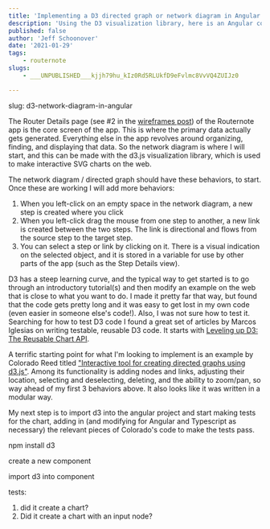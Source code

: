 ```yaml
---
title: 'Implementing a D3 directed graph or network diagram in Angular'
description: 'Using the D3 visualization library, here is an Angular component that allows the user to create their own directed graphs.'
published: false
author: 'Jeff Schoonover'
date: '2021-01-29'
tags:
    - routernote
slugs:
    - ___UNPUBLISHED___kjjh79hu_kIz0Rd5RLUkfD9eFvlmc8VvVQ4ZUIJz0

---
```

slug: d3-network-diagram-in-angular






The Router Details page (see #2 in the [wireframes post](/posts/2020/12/primary-wireframes-for-routernote/)) of the Routernote app is the core screen of the app.  This is where the primary data actually gets generated.  Everything else in the app revolves around organizing, finding, and displaying that data.  So the network diagram is where I will start, and this can be made with the d3.js visualization library, which is used to make interactive SVG charts on the web.

The network diagram / directed graph should have these behaviors, to start.  Once these are working I will add more behaviors:

1. When you left-click on an empty space in the network diagram, a new step is created where you click
2. When you left-click drag the mouse from one step to another, a new link is created between the two steps.  The link is directional and flows from the source step to the target step.
3. You can select a step or link by clicking on it.  There is a visual indication on the selected object, and it is stored in a variable for use by other parts of the app (such as the Step Details view).

D3 has a steep learning curve, and the typical way to get started is to go through an introductory tutorial(s) and then modify an example on the web that is close to what you want to do.  I made it pretty far that way, but found that the code gets pretty long and it was easy to get lost in my own code (even easier in someone else's code!).  Also, I was not sure how to test it.  Searching for how to test D3 code I found a great set of articles by Marcos Iglesias on writing testable, reusable D3 code.  It starts with [Leveling up D3: The Reusable Chart API](https://www.eventbrite.com/engineering/leveling-up-d3-the-reusable-chart-api/).

A terrific starting point for what I'm looking to implement is an example by Colorado Reed titled ["Interactive tool for creating directed graphs using d3.js"](https://bl.ocks.org/cjrd/6863459).  Among its functionality is adding nodes and links, adjusting their location, selecting and deselecting, deleting, and the ability to zoom/pan, so way ahead of my first 3 behaviors above.  It also looks like it was written in a modular way.

My next step is to import d3 into the angular project and start making tests for the chart, adding in (and modifying for Angular and Typescript as necessary) the relevant pieces of Colorado's code to make the tests pass.

npm install d3

create a new component

import d3 into component

tests:

1. did it create a chart?
2. Did it create a chart with an input node?
